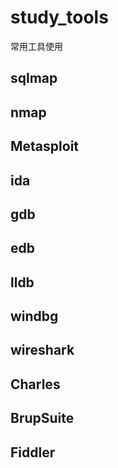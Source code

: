 # study_tools
常用工具使用
## sqlmap
## nmap
## Metasploit
## ida
## gdb
## edb
## lldb
## windbg
## wireshark
## Charles 
## BrupSuite 
## Fiddler


